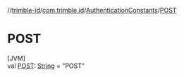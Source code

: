 //[trimble-id](../../../index.md)/[com.trimble.id](../index.md)/[AuthenticationConstants](index.md)/[POST](-p-o-s-t.md)

# POST

[JVM]\
val [POST](-p-o-s-t.md): [String](https://docs.oracle.com/javase/8/docs/api/java/lang/String.html) = &quot;POST&quot;
